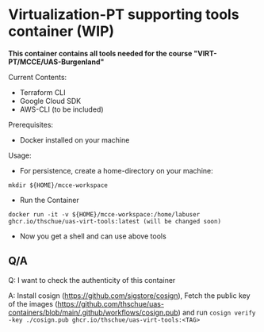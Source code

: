 # Virtualization-PT supporting tools container (WIP)

**This container contains all tools needed for the course "VIRT-PT/MCCE/UAS-Burgenland"**

Current Contents:
* Terraform CLI
* Google Cloud SDK
* AWS-CLI (to be included)

Prerequisites:
* Docker installed on your machine 

Usage:
* For persistence, create a home-directory on your machine:
```shell
mkdir ${HOME}/mcce-workspace
```
* Run the Container 
```shell
docker run -it -v ${HOME}/mcce-workspace:/home/labuser ghcr.io/thschue/uas-virt-tools:latest (will be changed soon)
```

* Now you get a shell and can use above tools

## Q/A
Q: I want to check the authenticity of this container

A: Install cosign (https://github.com/sigstore/cosign), Fetch the public key of the images (https://github.com/thschue/uas-containers/blob/main/.github/workflows/cosign.pub) and run `cosign verify -key ./cosign.pub ghcr.io/thschue/uas-virt-tools:<TAG>`